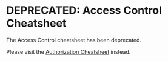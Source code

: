 # DEPRECATED: Access Control Cheatsheet

The Access Control cheatsheet has been deprecated.

Please visit the [Authorization Cheatsheet](Authorization_Cheat_Sheet.md) instead.
